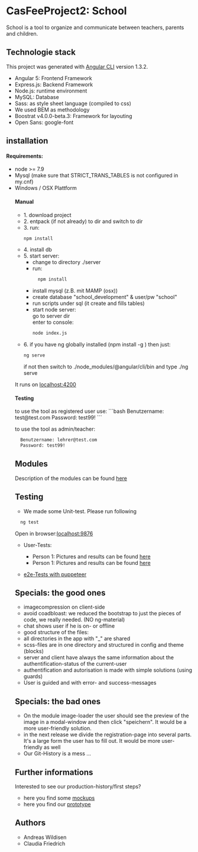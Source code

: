 # CasFeeProject2: School
School is a tool to organize and communicate between teachers, parents and children. 

## Technologie stack
This project was generated with [Angular CLI](https://github.com/angular/angular-cli) version 1.3.2.

- Angular 5: Frontend Framework
- Express.js: Backend Framework
- Node.js: runtime environment
- MySQL: Database
- Sass: as style sheet language (compiled to css)
- We used BEM as methodology
- Boostrat v4.0.0-beta.3: Framework for layouting
- Open Sans: google-font

## installation
<h4>Requirements:</h4>
<ul>
<li> node >= 7.9</li>
<li>Mysql (make sure that STRICT_TRANS_TABLES is not configured in my.cnf)</li>
<li>Windows / OSX Plattform</li>

<h4>Manual</h4>
<ul>
  <li>1. download project</li>
  <li>2. entpack (if not already) to dir and switch to dir</li>
  <li>3. run:</li>
  
  ```bash
  npm install
  ```
  <li>4. install db </li>
<li>5. start server:
  <ul>
  <li>change to directory ./server </li>
  <li>run: </li>
  
  ```bash
    npm install
   ```
  <li>install mysql (z.B. mit MAMP (osx))
  </li><li>create database "school_development" & user/pw "school"
  </li><li>run scripts under sql (it create and fills tables)
  </li>
  <li>start node server: 
  <br>go to server dir <br>
  enter to console:
  
```bash
node index.js
```

  </ul>
  </li>
  <li>6. if you have ng globally installed (npm install -g ) then just:
  
  ```bash
  ng serve
  ```
          
   if not then switch to ./node_modules/@angular/cli/bin and type ./ng serve</li>
</ul>

It runs on [localhost:4200](http://localhost:4200/) 

  
<h4>Testing</h4>
to use the tool as registered user use:
```bash
  Benutzername: test@test.com
  Password: test99!
```


to use the tool as admin/teacher:
```bash
  Benutzername: lehrer@test.com
  Password: test99!
```


## Modules
Description of the modules can be found [here](/_01admin-stuff/00_modul-definition.md)

## Testing
- We made some Unit-test. Please run following
```bash
  ng test
```
Open in browser:[localhost:9876](http://localhost:9876/) 

- User-Tests: 
  - Person 1: Pictures and results can be found [here](/_01admin-stuff/04UserTests/User-Test_Jonas.md)
  - Person 1: Pictures and results can be found [here](/_01admin-stuff/04UserTests/User-Test_Lehrerin.md)
  
- [e2e-Tests with puppeteer](/e2e_test_puppeteer)

## Specials: the good ones
 - imagecompression on client-side
 - avoid coadbloast: we reduced the bootstrap to just the pieces of code, we really needed. (NO ng-material)
 - chat shows user if he is on- or offline
 - good structure of the files: 
  - all directories in the app with "_" are shared
  - scss-files are in one directory and structured in config and theme (blocks)
 - server and client have always the same information about the authentification-status of the current-user 
 - authentification and autorisation is made with simple solutions (using guards)
 - User is guided and with error- and success-messages
 
## Specials: the bad ones
 - On the module image-loader the user should see the preview of the image in a modal-window and then click "speichern". It would be a more user-friendly solution.
 - in the next release we divide the registration-page into several parts. It's a large form the user has to fill out. It would be more user-friendly as well
 - Our Git-History is a mess ...

## Further informations
Interested to see our production-history/first steps?
- here you find some [mockups](/_01admin-stuff/01mockups_layout) 
- here you find our [prototype](/_02prototype) 


## Authors
- Andreas Wildisen
- Claudia Friedrich

